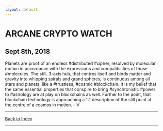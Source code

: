```yaml
---
layout: default
---
```

# ARCANE CRYPTO WATCH
## Sept 8th, 2018
Planets are proof of an endless #distributed #cipher, resolved by molecular motion in accordance with the expressions and compatibilities of those #molecules.  The still, 3-axis hub, that centres itself and binds matter and gravity  into whipping spirals and grand spheres, is continuous among all stars  and planets, like a #trustless, #cosmic #blockchain. It is my belief that the same essential properties that conspire to bring #synchronistic #power to #astrology  are at play on blockchains as well. Further to the point, that  blockchain technology is approaching a 1:1 description of the still  point at the centre of a cosmos in motion. - V

* * *
[Back to Index](acw.html)
* * *
